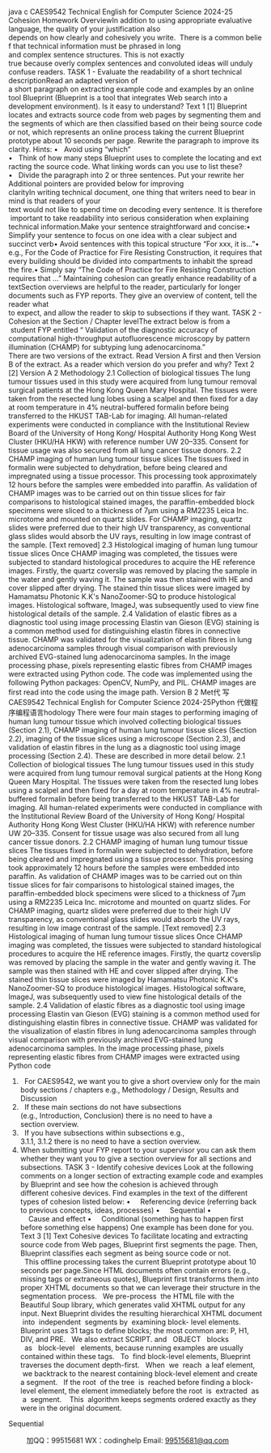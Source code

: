 java c
CAES9542 Technical English for Computer Science 2024-25
Cohesion Homework
OverviewIn addition to using appropriate evaluative language, the quality of your justification also depends on how clearly and cohesively you write.  There is a common belief that technical information must be phrased in long and complex sentence structures. This is not exactly true because overly complex sentences and convoluted ideas will unduly confuse readers.
TASK 1 - Evaluate the readability of a short technical descriptionRead an adapted version of a short paragraph on extracting example code and examples by an online tool Blueprint (Blueprint is a tool that integrates Web search into a development environment). Is it easy to understand?
Text 1 [1]
Blueprint locates and extracts source code from web pages by segmenting them and the segments of which are then classified based on their being source code or not, which represents an online process taking the current Blueprint prototype about 10 seconds per page.
Rewrite the paragraph to improve its clarity. Hints:
•   Avoid using “which”
•   Think of how many steps Blueprint uses to complete the locating and extracting the source code. What linking words can you use to list these?
•   Divide the paragraph into 2 or three sentences.
Put your rewrite her
Additional pointers are provided below for improving clarityIn writing technical document, one thing that writers need to bear in mind is that readers of your text would not like to spend time on decoding every sentence. It is therefore important to take readability into serious consideration when explaining technical information.Make your sentence straightforward and concise:• Simplify your sentence to focus on one idea with a clear subject and succinct verb• Avoid sentences with this topical structure “For xxx, it is…”• e.g., For the Code of Practice for Fire Resisting Construction, it requires that every building should be divided into compartments to inhabit the spread the fire.• Simply say “The Code of Practice for Fire Resisting Construction requires that …”
Maintaining cohesion can greatly enhance readability of a textSection overviews are helpful to the reader, particularly for longer documents such as FYP reports. They give an overview of content, tell the reader what to expect, and allow the reader to skip to subsections if they want.
TASK 2 - Cohesion at the Section / Chapter levelThe extract below is from a  student FYP entitled “ Validation of the diagnostic accuracy of computational high-throughput autofluorescence microscopy by pattern illumination (CHAMP) for subtyping lung adenocarcinoma.”
There are two versions of the extract. Read Version A first and then Version B of the extract. As a reader which version do you prefer and why?
Text 2 [2]
Version A
2 Methodology
2.1 Collection of biological tissues
The lung tumour tissues used in this study were acquired from lung tumour removal surgical patients at the Hong Kong Queen Mary Hospital. The tissues were taken from the resected lung lobes using a scalpel and then fixed for a day at room temperature in 4% neutral-buffered formalin before being transferred to the HKUST TAB-Lab for imaging. All human-related experiments were conducted in compliance with the Institutional Review Board of the University of Hong Kong/ Hospital Authority Hong Kong West Cluster (HKU/HA HKW) with reference number UW 20–335. Consent for tissue usage was also secured from all lung cancer tissue donors.
2.2 CHAMP imaging of human lung tumour tissue slices
The tissues fixed in formalin were subjected to dehydration, before being cleared and impregnated using a tissue processor. This processing took approximately 12 hours before the samples were embedded into paraffin. As validation of CHAMP images was to be carried out on thin tissue slices for fair comparisons to histological stained images, the paraffin-embedded block specimens were sliced to a thickness of 7µm using a RM2235 Leica Inc. microtome and mounted on quartz slides. For CHAMP imaging, quartz slides were preferred due to their high UV transparency, as conventional glass slides would absorb the UV rays, resulting in low image contrast of the sample.
[Text removed]
2.3 Histological imaging of human lung tumour tissue slices
Once CHAMP imaging was completed, the tissues were subjected to standard histological procedures to acquire the HE reference images. Firstly, the quartz coverslip was removed by placing the sample in the water and gently waving it. The sample was then stained with HE and cover slipped after drying. The stained thin tissue slices were imaged by Hamamatsu Photonic K.K's NanoZoomer-SQ to produce histological images. Histological software, ImageJ, was subsequently used to view fine histological details of the sample.
2.4 Validation of elastic fibres as a diagnostic tool using image processing
Elastin van Gieson (EVG) staining is a common method used for distinguishing elastin fibres in connective tissue. CHAMP was validated for the visualization of elastin fibres in lung adenocarcinoma samples through visual comparison with previously archived EVG-stained lung adenocarcinoma samples.
In the image processing phase, pixels representing elastic fibres from CHAMP images were extracted using Python code. The code was implemented using the following Python packages: OpenCV, NumPy, and PIL. CHAMP images are first read into the code using the image path.
Version B
2 Met代 写CAES9542 Technical English for Computer Science 2024-25Python
代做程序编程语言hodology
There were four main stages to performing imaging of human lung tumour tissue which involved collecting biological tissues (Section 2.1), CHAMP imaging of human lung tumour tissue slices (Section 2.2), imaging of the tissue slices using a microscope (Section 2.3), and validation of elastin fibres in the lung as a diagnostic tool using image processing (Section 2.4). These are described in more detail below.
2.1 Collection of biological tissues
The lung tumour tissues used in this study were acquired from lung tumour removal surgical patients at the Hong Kong Queen Mary Hospital. The tissues were taken from the resected lung lobes using a scalpel and then fixed for a day at room temperature in 4% neutral-buffered formalin before being transferred to the HKUST TAB-Lab for imaging. All human-related experiments were conducted in compliance with the Institutional Review Board of the University of Hong Kong/ Hospital Authority Hong Kong West Cluster (HKU/HA HKW) with reference number UW 20–335. Consent for tissue usage was also secured from all lung cancer tissue donors.
2.2 CHAMP imaging of human lung tumour tissue slices
The tissues fixed in formalin were subjected to dehydration, before being cleared and impregnated using a tissue processor. This processing took approximately 12 hours before the samples were embedded into paraffin. As validation of CHAMP images was to be carried out on thin tissue slices for fair comparisons to histological stained images, the paraffin-embedded block specimens were sliced to a thickness of 7µm using a RM2235 Leica Inc. microtome and mounted on quartz slides. For CHAMP imaging, quartz slides were preferred due to their high UV transparency, as conventional glass slides would absorb the UV rays, resulting in low image contrast of the sample.
[Text removed]
2.3 Histological imaging of human lung tumour tissue slices
Once CHAMP imaging was completed, the tissues were subjected to standard histological procedures to acquire the HE reference images. Firstly, the quartz coverslip was removed by placing the sample in the water and gently waving it. The sample was then stained with HE and cover slipped after drying. The stained thin tissue slices were imaged by Hamamatsu Photonic K.K's NanoZoomer-SQ to produce histological images. Histological software, ImageJ, was subsequently used to view fine histological details of the sample.
2.4 Validation of elastic fibres as a diagnostic tool using image processing
Elastin van Gieson (EVG) staining is a common method used for distinguishing elastin fibres in connective tissue. CHAMP was validated for the visualization of elastin fibres in lung adenocarcinoma samples through visual comparison with previously archived EVG-stained lung adenocarcinoma samples.
In the image processing phase, pixels representing elastic fibres from CHAMP images were extracted using Python code
1.   For CAES9542, we want you to give a short overview only for the main body sections / chapters e.g., Methodology / Design, Results and Discussion
2.   If these main sections do not have subsections (e.g., Introduction, Conclusion) there is no need to have a section overview.
3.   If you have subsections within subsections e.g., 3.1.1, 3.1.2 there is no need to have a section overview.
4. When submitting your FYP report to your supervisor you can ask them whether they want you to give a section overview for all sections and subsections.
TASK 3 - Identify cohesive devices
Look at the following comments on a longer section of extracting example code and examples by Blueprint and see how the cohesion is achieved through different cohesive devices.
Find examples in the text of the different types of cohesion listed below:
•     Referencing device (referring back to previous concepts, ideas, processes)
•     Sequential
•     Cause and effect
•     Conditional (something has to happen first before something else happens)
One example has been done for you.
Text 3 [1]
Text
Cohesive devices
To facilitate locating and extracting source code from Web pages, Blueprint first segments the page. Then, Blueprint classifies each segment as being source code or not.   This offline processing takes the current Blueprint prototype about 10 seconds per page.Since HTML documents often contain errors (e.g., missing tags or extraneous quotes), Blueprint first transforms them into proper XHTML documents so that we can leverage their structure in the segmentation process.   We pre-process  the HTML file with the Beautiful Soup library, which generates valid XHTML output for any input.
Next Blueprint divides the resulting hierarchical XHTML document  into  independent  segments by  examining block- level elements. Blueprint uses 31 tags to define blocks; the most common are: P, H1, DIV, and PRE.   We also extract SCRIPT. and   OBJECT   blocks   as   block-level   elements, because running examples are usually contained within these tags.   To  find block-level elements, Blueprint traverses the document depth-first.   When  we  reach  a leaf element,  we backtrack to the nearest containing block-level element and create a segment.   If the root  of the tree  is  reached before finding a block-level element, the element immediately before the root  is  extracted  as  a  segment.    This  algorithm keeps segments ordered exactly as they were in the original document.


Sequential



         
加QQ：99515681  WX：codinghelp  Email: 99515681@qq.com
